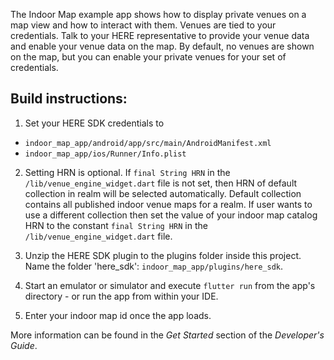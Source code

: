 The Indoor Map example app shows how to display private venues on a map view and how to interact with them. Venues are tied to your credentials. Talk to your HERE representative to provide your venue data and enable your venue data on the map. By default, no venues are shown on the map, but you can enable your private venues for your set of credentials.

Build instructions:
-------------------

1) Set your HERE SDK credentials to
- `indoor_map_app/android/app/src/main/AndroidManifest.xml`
- `indoor_map_app/ios/Runner/Info.plist`

2) Setting HRN is optional. If `final String HRN` in the `/lib/venue_engine_widget.dart` file is not set, then HRN of default collection in realm will be selected automatically. Default collection contains all published indoor venue maps for a realm. If user wants to use a different collection then set the value of your indoor map catalog HRN to the constant `final String HRN` in the `/lib/venue_engine_widget.dart` file.

3) Unzip the HERE SDK plugin to the plugins folder inside this project. Name the folder 'here_sdk': `indoor_map_app/plugins/here_sdk`.

4) Start an emulator or simulator and execute `flutter run` from the app's directory - or run the app from within your IDE.

5) Enter your indoor map id once the app loads.

More information can be found in the _Get Started_ section of the _Developer's Guide_.
